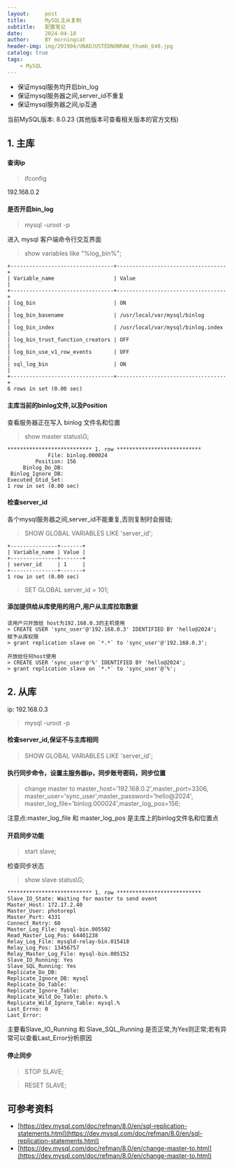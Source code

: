 ```yaml
---
layout:     post
title:      MySQL主从复制
subtitle:   配置笔记
date:       2024-04-18
author:     BY morningcat
header-img: img/201904/UNADJUSTEDNONRAW_thumb_640.jpg
catalog: true
tags:
    - MySQL
---
```


- 保证mysql服务均开启bin_log
- 保证mysql服务器之间,server_id不重复
- 保证mysql服务器之间,ip互通

当前MySQL版本: 8.0.23 (其他版本可查看相关版本的官方文档)

## 1. 主库

#### 查询ip

> ifconfig

192.168.0.2

#### 是否开启bin_log

> mysql -uroot -p

进入 mysql 客户端命令行交互界面

> show variables like "%log_bin%";

```
+---------------------------------+-----------------------------------+
| Variable_name                   | Value                             |
+---------------------------------+-----------------------------------+
| log_bin                         | ON                                |
| log_bin_basename                | /usr/local/var/mysql/binlog       |
| log_bin_index                   | /usr/local/var/mysql/binlog.index |
| log_bin_trust_function_creators | OFF                               |
| log_bin_use_v1_row_events       | OFF                               |
| sql_log_bin                     | ON                                |
+---------------------------------+-----------------------------------+
6 rows in set (0.00 sec)
```

#### 主库当前的binlog文件,以及Position

查看服务器正在写入 binlog 文件名和位置

> show master status\G;

```
*************************** 1. row ***************************
             File: binlog.000024
         Position: 156
     Binlog_Do_DB: 
 Binlog_Ignore_DB: 
Executed_Gtid_Set: 
1 row in set (0.00 sec)
```

#### 检查server_id

各个mysql服务器之间,server_id不能重复,否则复制时会报错;

> SHOW GLOBAL VARIABLES LIKE 'server_id';

```
+---------------+-------+
| Variable_name | Value |
+---------------+-------+
| server_id     | 1     |
+---------------+-------+
1 row in set (0.00 sec)
```

> SET GLOBAL server_id = 101;

#### 添加提供给从库使用的用户,用户从主库拉取数据


```
该用户只开放给 host为192.168.0.3的主机使用
> CREATE USER 'sync_user'@'192.168.0.3' IDENTIFIED BY 'hello@2024';
赋予从库权限
> grant replication slave on `*.*` to 'sync_user'@'192.168.0.3';

开放给任何host使用
> CREATE USER 'sync_user'@'%' IDENTIFIED BY 'hello@2024';
> grant replication slave on `*.*` to 'sync_user'@'%';
```

## 2. 从库

ip: 192.168.0.3  


> mysql -uroot -p

#### 检查server_id,保证不与主库相同

> SHOW GLOBAL VARIABLES LIKE 'server_id';

#### 执行同步命令，设置主服务器ip，同步账号密码，同步位置

> change master to master_host='192.168.0.2',master_port=3306,\
master_user='sync_user',master_password='hello@2024',\
master_log_file='binlog.000024',master_log_pos=156;

注意点:master_log_file 和 master_log_pos 是主库上的binlog文件名和位置点

#### 开启同步功能

> start slave;

检查同步状态

> show slave status\G;

```
*************************** 1. row ***************************
Slave_IO_State: Waiting for master to send event
Master_Host: 172.17.2.40
Master_User: photorepl
Master_Port: 4331
Connect_Retry: 60
Master_Log_File: mysql-bin.005502
Read_Master_Log_Pos: 64401238
Relay_Log_File: mysqld-relay-bin.015418
Relay_Log_Pos: 13456757
Relay_Master_Log_File: mysql-bin.005152
Slave_IO_Running: Yes
Slave_SQL_Running: Yes
Replicate_Do_DB: 
Replicate_Ignore_DB: mysql
Replicate_Do_Table: 
Replicate_Ignore_Table: 
Replicate_Wild_Do_Table: photo.%
Replicate_Wild_Ignore_Table: mysql.%
Last_Errno: 0
Last_Error: 
```

主要看Slave_IO_Running 和 Slave_SQL_Running 是否正常,为Yes则正常;若有异常可以查看Last_Error分析原因

#### 停止同步

> STOP SLAVE;

> RESET SLAVE;


## 可参考资料

- [https://dev.mysql.com/doc/refman/8.0/en/sql-replication-statements.html](https://dev.mysql.com/doc/refman/8.0/en/sql-replication-statements.html)
- [https://dev.mysql.com/doc/refman/8.0/en/change-master-to.html](https://dev.mysql.com/doc/refman/8.0/en/change-master-to.html)


